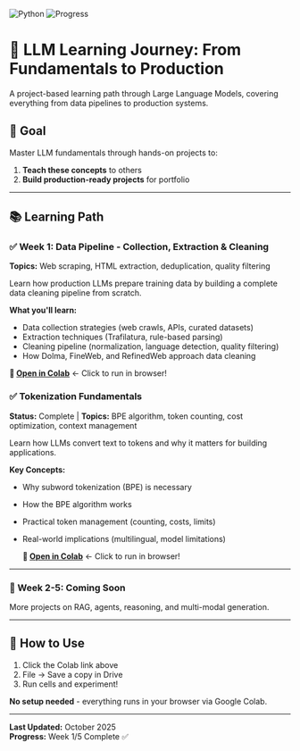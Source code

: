 ![Python](https://img.shields.io/badge/python-3.9+-blue.svg)
![Progress](https://img.shields.io/badge/progress-1%2F5%20weeks-orange.svg)

# 🤖 LLM Learning Journey: From Fundamentals to Production

A project-based learning path through Large Language Models, covering everything from data pipelines to production systems.

## 🎯 Goal

Master LLM fundamentals through hands-on projects to:
1. **Teach these concepts** to others
2. **Build production-ready projects** for portfolio

---

## 📚 Learning Path

### ✅ Week 1: Data Pipeline - Collection, Extraction & Cleaning

**Topics:** Web scraping, HTML extraction, deduplication, quality filtering

Learn how production LLMs prepare training data by building a complete data cleaning pipeline from scratch.

**What you'll learn:**
- Data collection strategies (web crawls, APIs, curated datasets)
- Extraction techniques (Trafilatura, rule-based parsing)
- Cleaning pipeline (normalization, language detection, quality filtering)
- How Dolma, FineWeb, and RefinedWeb approach data cleaning

**📓 [Open in Colab](https://colab.research.google.com/github/happyahluwalia/llm_journey/blob/main/week-01-data-pipeline/Data_Cleaning_Pipeline.ipynb)** ← Click to run in browser!


### ✅ Tokenization Fundamentals 
**Status:** Complete | **Topics:** BPE algorithm, token counting, cost optimization, context management

Learn how LLMs convert text to tokens and why it matters for building applications.

**Key Concepts:**
- Why subword tokenization (BPE) is necessary
- How the BPE algorithm works
- Practical token management (counting, costs, limits)
- Real-world implications (multilingual, model limitations)

  **📓 [Open in Colab](https://colab.research.google.com/github/happyahluwalia/llm_journey/blob/main/week-01-data-pipeline/Tokenization.ipynb)** ← Click to run in browser!
  
---

### 🚧 Week 2-5: Coming Soon

More projects on RAG, agents, reasoning, and multi-modal generation.

---

## 🚀 How to Use

1. Click the Colab link above
2. File → Save a copy in Drive
3. Run cells and experiment!

**No setup needed** - everything runs in your browser via Google Colab.

---

**Last Updated:** October 2025  
**Progress:** Week 1/5 Complete ✅
